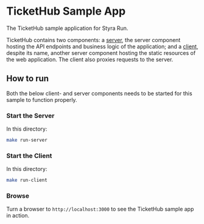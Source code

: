 # TicketHub Sample App

The TicketHub sample application for Styra Run.

TicketHub contains two components: a [server](server/README.md), the server component hosting the API endpoints and business logic of the application; and a [client](client/README.md), despite its name, another server component hosting the static resources of the web application. The client also proxies requests to the server.

## How to run

Both the below client- and server components needs to be started for this sample to function properly.

### Start the Server

In this directory:

```sh
make run-server
```

### Start the Client

In this directory:

```sh
make run-client
```

### Browse

Turn a browser to `http://localhost:3000` to see the TicketHub sample app in action.

